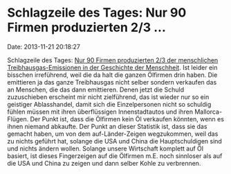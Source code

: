 Schlagzeile des Tages: Nur 90 Firmen produzierten 2/3 \...
==========================================================

Date: 2013-11-21 20:18:27

Schlagzeile des Tages: [Nur 90 Firmen produzierten 2/3 der menschlichen
Treibhausgas-Emissionen in der Geschichte der
Menschheit](http://www.theguardian.com/environment/2013/nov/20/90-companies-man-made-global-warming-emissions-climate-change).
Ist leider ein bisschen irreführend, weil die da halt die ganzen
Ölfirmen drin haben. Die emittieren ja das ganze Treibhausgas nicht
selber sondern verkaufen das an Menschen, die das dann emittieren. Denen
jetzt die Schuld zuzuschieben erscheint mir nicht zielführend, das ist
wieder nur so ein geistiger Ablasshandel, damit sich die Einzelpersonen
nicht so schuldig fühlen müssen mit ihren überflüssigen Innenstadtautos
und ihren Mallorca-Flügen. Der Punkt ist, dass die Ölfirmen kein Öl
verkaufen könnten, wenn es ihnen niemand abkaufte. Der Punkt an dieser
Statistik ist, dass sie das gemacht haben, um von dem auf-Länder-Zeigen
wegzukommen, weil das zu nichts geführt hat, solange die USA und China
die Hauptschuldigen sind und nichts ändern wollen. Solange unsere
Wirtschaft komplett auf Öl basiert, ist dieses Fingerzeigen auf die
Ölfirmen m.E. noch sinnloser als auf die USA und China zu zeigen und
dann selber Kohle zu verbrennen.
